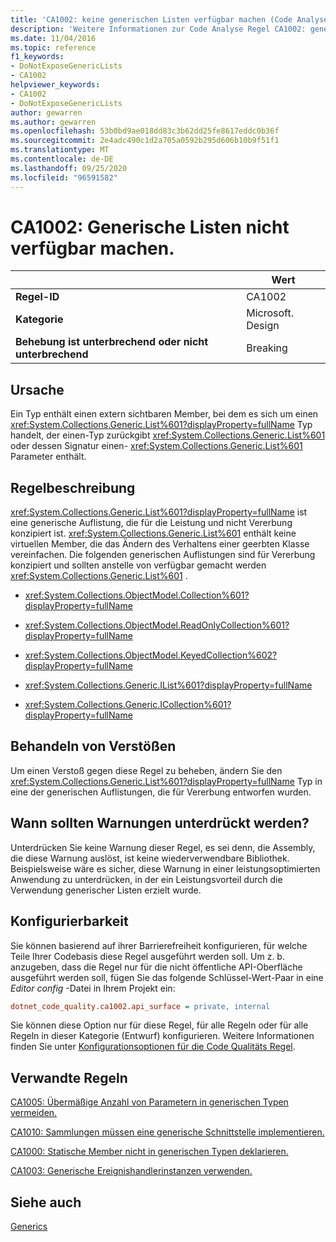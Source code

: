 ```yaml
---
title: 'CA1002: keine generischen Listen verfügbar machen (Code Analyse)'
description: 'Weitere Informationen zur Code Analyse Regel CA1002: generische Listen nicht verfügbar machen'
ms.date: 11/04/2016
ms.topic: reference
f1_keywords:
- DoNotExposeGenericLists
- CA1002
helpviewer_keywords:
- CA1002
- DoNotExposeGenericLists
author: gewarren
ms.author: gewarren
ms.openlocfilehash: 53b0bd9ae018dd83c3b62dd25fe8617eddc0b36f
ms.sourcegitcommit: 2e4adc490c1d2a705a0592b295d606b10b9f51f1
ms.translationtype: MT
ms.contentlocale: de-DE
ms.lasthandoff: 09/25/2020
ms.locfileid: "96591582"
---
```

# <a name="ca1002-do-not-expose-generic-lists"></a>CA1002: Generische Listen nicht verfügbar machen.

| | Wert |
|-|-|
| **Regel-ID** |CA1002|
| **Kategorie** |Microsoft. Design|
| **Behebung ist unterbrechend oder nicht unterbrechend** |Breaking|

## <a name="cause"></a>Ursache

Ein Typ enthält einen extern sichtbaren Member, bei dem es sich um einen <xref:System.Collections.Generic.List%601?displayProperty=fullName> Typ handelt, der einen-Typ zurückgibt <xref:System.Collections.Generic.List%601> oder dessen Signatur einen- <xref:System.Collections.Generic.List%601> Parameter enthält.

## <a name="rule-description"></a>Regelbeschreibung

<xref:System.Collections.Generic.List%601?displayProperty=fullName> ist eine generische Auflistung, die für die Leistung und nicht Vererbung konzipiert ist. <xref:System.Collections.Generic.List%601> enthält keine virtuellen Member, die das Ändern des Verhaltens einer geerbten Klasse vereinfachen. Die folgenden generischen Auflistungen sind für Vererbung konzipiert und sollten anstelle von verfügbar gemacht werden <xref:System.Collections.Generic.List%601> .

- <xref:System.Collections.ObjectModel.Collection%601?displayProperty=fullName>

- <xref:System.Collections.ObjectModel.ReadOnlyCollection%601?displayProperty=fullName>

- <xref:System.Collections.ObjectModel.KeyedCollection%602?displayProperty=fullName>

- <xref:System.Collections.Generic.IList%601?displayProperty=fullName>

- <xref:System.Collections.Generic.ICollection%601?displayProperty=fullName>

## <a name="how-to-fix-violations"></a>Behandeln von Verstößen

Um einen Verstoß gegen diese Regel zu beheben, ändern Sie den <xref:System.Collections.Generic.List%601?displayProperty=fullName> Typ in eine der generischen Auflistungen, die für Vererbung entworfen wurden.

## <a name="when-to-suppress-warnings"></a>Wann sollten Warnungen unterdrückt werden?

Unterdrücken Sie keine Warnung dieser Regel, es sei denn, die Assembly, die diese Warnung auslöst, ist keine wiederverwendbare Bibliothek. Beispielsweise wäre es sicher, diese Warnung in einer leistungsoptimierten Anwendung zu unterdrücken, in der ein Leistungsvorteil durch die Verwendung generischer Listen erzielt wurde.

## <a name="configurability"></a>Konfigurierbarkeit

Sie können basierend auf ihrer Barrierefreiheit konfigurieren, für welche Teile Ihrer Codebasis diese Regel ausgeführt werden soll. Um z. b. anzugeben, dass die Regel nur für die nicht öffentliche API-Oberfläche ausgeführt werden soll, fügen Sie das folgende Schlüssel-Wert-Paar in eine *Editor config* -Datei in Ihrem Projekt ein:

```ini
dotnet_code_quality.ca1002.api_surface = private, internal
```

Sie können diese Option nur für diese Regel, für alle Regeln oder für alle Regeln in dieser Kategorie (Entwurf) konfigurieren. Weitere Informationen finden Sie unter [Konfigurationsoptionen für die Code Qualitäts Regel](../code-quality-rule-options.md).

## <a name="related-rules"></a>Verwandte Regeln

[CA1005: Übermäßige Anzahl von Parametern in generischen Typen vermeiden.](ca1005.md)

[CA1010: Sammlungen müssen eine generische Schnittstelle implementieren.](ca1010.md)

[CA1000: Statische Member nicht in generischen Typen deklarieren.](ca1000.md)

[CA1003: Generische Ereignishandlerinstanzen verwenden.](ca1003.md)

## <a name="see-also"></a>Siehe auch

[Generics](../../../csharp/programming-guide/generics/index.md)

